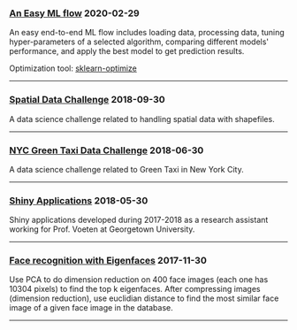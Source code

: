 ### [An Easy ML flow](https://yili808.github.io/easy_ml_flow/) 2020-02-29
An easy end-to-end ML flow includes loading data, processing data, tuning hyper-parameters of a selected algorithm, comparing different models' performance, and apply the best model to get prediction results. 

Optimization tool: [sklearn-optimize](https://scikit-optimize.github.io/)

___

### [Spatial Data Challenge](https://yili808.github.io/Shapefiles/) 2018-09-30
A data science challenge related to handling spatial data with shapefiles.

___

### [NYC Green Taxi Data Challenge](https://yili808.github.io/NYC_green_taxi/)  2018-06-30 
A data science challenge related to Green Taxi in New York City.

___

### [Shiny Applications](https://yili808.github.io/ShinyApps/)  2018-05-30 
Shiny applications developed during 2017-2018 as a research assistant working for Prof. Voeten at Georgetown University.

___

### [Face recognition with Eigenfaces](https://yili808.github.io/EigenFaces/) 2017-11-30
Use PCA to do dimension reduction on 400 face images (each one has 10304 pixels) to find the top k eigenfaces. After compressing images (dimension reduction), use euclidian distance to find the most similar face image of a given face image in the database.

___
